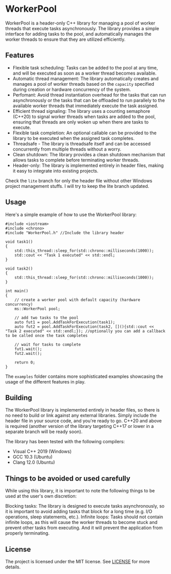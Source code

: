 # WorkerPool
WorkerPool is a header-only C++ library for managing a pool of worker threads that execute tasks asynchronously. The library provides a simple interface for adding tasks to the pool, and automatically manages the worker threads to ensure that they are utilized efficiently.

## Features
 * Flexible task scheduling: Tasks can be added to the pool at any time, and will be executed as soon as a worker thread becomes available.
 * Automatic thread management: The library automatically creates and manages a pool of worker threads based on the `capacity` specified during creation or hardware concurrency of the system.
 * Perfomant: Avoid thread instantiation overhead for the tasks that can run asynchronously or the tasks that can be offloaded to run parallely to the available worker threads that immediately execute the task assigned.
 * Efficient thread signaling: The library uses a counting semaphore (C++20) to signal worker threads when tasks are added to the pool, ensuring that threads are only woken up when there are tasks to execute.
 * Flexible task completion: An optional callable can be provided to the library to be executed when the assigned task completes.
 * Threadsafe - The library is threadsafe itself and can be accessed concurrently from multiple threads without a worry. 
 * Clean shutdown: The library provides a clean shutdown mechanism that allows tasks to complete before terminating worker threads.
 * Header-only: The library is implemented entirely in header files, making it easy to integrate into existing projects.
 
Check the `lite` branch for only the header file without other Windows project management stuffs. I will try to keep the lite branch updated.

## Usage
Here's a simple example of how to use the WorkerPool library:

```
#include <iostream>
#include <chrono>
#include "WorkerPool.h" //Include the library header

void task1()
{
    std::this_thread::sleep_for(std::chrono::milliseconds(1000));
    std::cout << "Task 1 executed" << std::endl;
}

void task2()
{
    std::this_thread::sleep_for(std::chrono::milliseconds(1000));
}

int main()
{
    // create a worker pool with default capacity (hardware concurrency)
    ms::WorkerPool pool;

    // add two tasks to the pool
    auto fut1 = pool.AddTaskForExecution(task1);
    auto fut2 = pool.AddTaskForExecution(task2, [](){std::cout << "Task 2 executed" << std::endl;}); //optionally you can add a callback to be called once the task completes

    // wait for tasks to complete
    fut1.wait();
    fut2.wait();

    return 0;
}
```

The `examples` folder contains more sophisticated examples showcasing the usage of the different features in play.

## Building
The WorkerPool library is implemented entirely in header files, so there is no need to build or link against any external libraries. Simply include the header file in your source code, and you're ready to go. C++20 and above is required (another version of the library targeting C++17 or lower in a separate branch will be ready soon).

The library has been tested with the following compilers:

* Visual C++ 2019 (Windows)
* GCC 10.3 (Ubuntu)
* Clang 12.0 (Ubuntu)

## Things to be avoided or used carefully
While using this library, it is important to note the following things to be used at the user's own discretion:

Blocking tasks: The library is designed to execute tasks asynchronously, so it is important to avoid adding tasks that block for a long time (e.g. I/O operations, sleep statements, etc.).
Infinite loops: Tasks should not contain infinite loops, as this will cause the worker threads to become stuck and prevent other tasks from executing. And it will prevent the application from properly terminating.

## License

The project is licensed under the MIT license. See [LICENSE](LICENSE) for more details.
